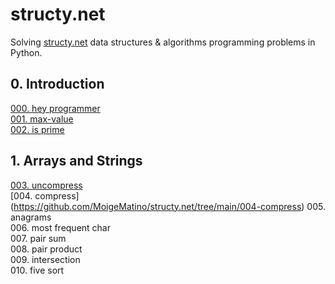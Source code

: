 # structy.net 

Solving [structy.net](https://structy.net/) data structures & algorithms programming problems in Python.

## 0. Introduction

[000. hey programmer](https://github.com/MoigeMatino/structy.net/tree/main/000-hey-programmer)   
[001. max-value](https://github.com/MoigeMatino/structy.net/tree/main/001-max-value)  
[002. is prime](https://github.com/MoigeMatino/structy.net/tree/main/002-is-prime)  

## 1. Arrays and Strings

[003. uncompress](https://github.com/MoigeMatino/structy.net/tree/main/002-uncompress)   
[004. compress] (https://github.com/MoigeMatino/structy.net/tree/main/004-compress) 
005. anagrams  
006. most frequent char  
007. pair sum  
008. pair product    
009. intersection    
010. five sort
